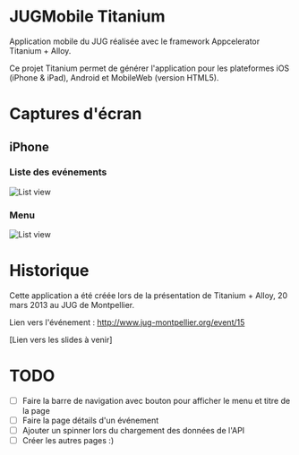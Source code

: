 # JUGMobile Titanium
Application mobile du JUG réalisée avec le framework Appcelerator Titanium + Alloy.

Ce projet Titanium permet de générer l'application pour les plateformes iOS (iPhone & iPad), Android et MobileWeb (version HTML5).

# Captures d'écran
## iPhone
### Liste des evénements
![List view](https://raw.github.com/timoa/JUGMobile_Titanium/master/docs/iphone_event.png)

### Menu
![List view](https://raw.github.com/timoa/JUGMobile_Titanium/master/docs/iphone_menu.png)

# Historique
Cette application a été créée lors de la présentation de Titanium + Alloy, 20 mars 2013 au JUG de Montpellier.

Lien vers l'événement : http://www.jug-montpellier.org/event/15

[Lien vers les slides à venir]

TODO
====
- [ ] Faire la barre de navigation avec bouton pour afficher le menu et titre de la page
- [ ] Faire la page détails d'un événement
- [ ] Ajouter un spinner lors du chargement des données de l'API
- [ ] Créer les autres pages :)